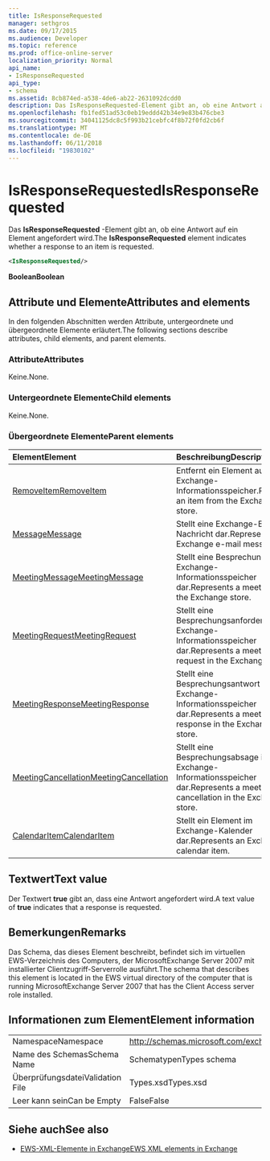 ```yaml
---
title: IsResponseRequested
manager: sethgros
ms.date: 09/17/2015
ms.audience: Developer
ms.topic: reference
ms.prod: office-online-server
localization_priority: Normal
api_name:
- IsResponseRequested
api_type:
- schema
ms.assetid: 8cb874ed-a538-4de6-ab22-2631092dcdd0
description: Das IsResponseRequested-Element gibt an, ob eine Antwort auf ein Element angefordert wird.
ms.openlocfilehash: fb1fed51ad53c0eb19eddd42b34e9e83b476cbe3
ms.sourcegitcommit: 34041125dc8c5f993b21cebfc4f8b72f0fd2cb6f
ms.translationtype: MT
ms.contentlocale: de-DE
ms.lasthandoff: 06/11/2018
ms.locfileid: "19830102"
---
```

# <a name="isresponserequested"></a><span data-ttu-id="30894-103">IsResponseRequested</span><span class="sxs-lookup"><span data-stu-id="30894-103">IsResponseRequested</span></span>

<span data-ttu-id="30894-104">Das **IsResponseRequested** -Element gibt an, ob eine Antwort auf ein Element angefordert wird.</span><span class="sxs-lookup"><span data-stu-id="30894-104">The **IsResponseRequested** element indicates whether a response to an item is requested.</span></span> 
  
```xml
<IsResponseRequested/>
```

 <span data-ttu-id="30894-105">**Boolean**</span><span class="sxs-lookup"><span data-stu-id="30894-105">**Boolean**</span></span>
## <a name="attributes-and-elements"></a><span data-ttu-id="30894-106">Attribute und Elemente</span><span class="sxs-lookup"><span data-stu-id="30894-106">Attributes and elements</span></span>

<span data-ttu-id="30894-107">In den folgenden Abschnitten werden Attribute, untergeordnete und übergeordnete Elemente erläutert.</span><span class="sxs-lookup"><span data-stu-id="30894-107">The following sections describe attributes, child elements, and parent elements.</span></span>
  
### <a name="attributes"></a><span data-ttu-id="30894-108">Attribute</span><span class="sxs-lookup"><span data-stu-id="30894-108">Attributes</span></span>

<span data-ttu-id="30894-109">Keine.</span><span class="sxs-lookup"><span data-stu-id="30894-109">None.</span></span>
  
### <a name="child-elements"></a><span data-ttu-id="30894-110">Untergeordnete Elemente</span><span class="sxs-lookup"><span data-stu-id="30894-110">Child elements</span></span>

<span data-ttu-id="30894-111">Keine.</span><span class="sxs-lookup"><span data-stu-id="30894-111">None.</span></span>
  
### <a name="parent-elements"></a><span data-ttu-id="30894-112">Übergeordnete Elemente</span><span class="sxs-lookup"><span data-stu-id="30894-112">Parent elements</span></span>

|<span data-ttu-id="30894-113">**Element**</span><span class="sxs-lookup"><span data-stu-id="30894-113">**Element**</span></span>|<span data-ttu-id="30894-114">**Beschreibung**</span><span class="sxs-lookup"><span data-stu-id="30894-114">**Description**</span></span>|
|:-----|:-----|
|[<span data-ttu-id="30894-115">RemoveItem</span><span class="sxs-lookup"><span data-stu-id="30894-115">RemoveItem</span></span>](removeitem.md) <br/> |<span data-ttu-id="30894-116">Entfernt ein Element aus dem Exchange-Informationsspeicher.</span><span class="sxs-lookup"><span data-stu-id="30894-116">Removes an item from the Exchange store.</span></span>  <br/> |
|[<span data-ttu-id="30894-117">Message</span><span class="sxs-lookup"><span data-stu-id="30894-117">Message</span></span>](message-ex15websvcsotherref.md) <br/> |<span data-ttu-id="30894-118">Stellt eine Exchange-E-Mail-Nachricht dar.</span><span class="sxs-lookup"><span data-stu-id="30894-118">Represents an Exchange e-mail message.</span></span>  <br/> |
|[<span data-ttu-id="30894-119">MeetingMessage</span><span class="sxs-lookup"><span data-stu-id="30894-119">MeetingMessage</span></span>](meetingmessage.md) <br/> |<span data-ttu-id="30894-120">Stellt eine Besprechung im Exchange-Informationsspeicher dar.</span><span class="sxs-lookup"><span data-stu-id="30894-120">Represents a meeting in the Exchange store.</span></span>  <br/> |
|[<span data-ttu-id="30894-121">MeetingRequest</span><span class="sxs-lookup"><span data-stu-id="30894-121">MeetingRequest</span></span>](meetingrequest.md) <br/> |<span data-ttu-id="30894-122">Stellt eine Besprechungsanforderung im Exchange-Informationsspeicher dar.</span><span class="sxs-lookup"><span data-stu-id="30894-122">Represents a meeting request in the Exchange store.</span></span>  <br/> |
|[<span data-ttu-id="30894-123">MeetingResponse</span><span class="sxs-lookup"><span data-stu-id="30894-123">MeetingResponse</span></span>](meetingresponse.md) <br/> |<span data-ttu-id="30894-124">Stellt eine Besprechungsantwort im Exchange-Informationsspeicher dar.</span><span class="sxs-lookup"><span data-stu-id="30894-124">Represents a meeting response in the Exchange store.</span></span>  <br/> |
|[<span data-ttu-id="30894-125">MeetingCancellation</span><span class="sxs-lookup"><span data-stu-id="30894-125">MeetingCancellation</span></span>](meetingcancellation.md) <br/> |<span data-ttu-id="30894-126">Stellt eine Besprechungsabsage im Exchange-Informationsspeicher dar.</span><span class="sxs-lookup"><span data-stu-id="30894-126">Represents a meeting cancellation in the Exchange store.</span></span>  <br/> |
|[<span data-ttu-id="30894-127">CalendarItem</span><span class="sxs-lookup"><span data-stu-id="30894-127">CalendarItem</span></span>](calendaritem.md) <br/> |<span data-ttu-id="30894-128">Stellt ein Element im Exchange-Kalender dar.</span><span class="sxs-lookup"><span data-stu-id="30894-128">Represents an Exchange calendar item.</span></span>  <br/> |
   
## <a name="text-value"></a><span data-ttu-id="30894-129">Textwert</span><span class="sxs-lookup"><span data-stu-id="30894-129">Text value</span></span>

<span data-ttu-id="30894-130">Der Textwert **true** gibt an, dass eine Antwort angefordert wird.</span><span class="sxs-lookup"><span data-stu-id="30894-130">A text value of **true** indicates that a response is requested.</span></span> 
  
## <a name="remarks"></a><span data-ttu-id="30894-131">Bemerkungen</span><span class="sxs-lookup"><span data-stu-id="30894-131">Remarks</span></span>

<span data-ttu-id="30894-132">Das Schema, das dieses Element beschreibt, befindet sich im virtuellen EWS-Verzeichnis des Computers, der MicrosoftExchange Server 2007 mit installierter Clientzugriff-Serverrolle ausführt.</span><span class="sxs-lookup"><span data-stu-id="30894-132">The schema that describes this element is located in the EWS virtual directory of the computer that is running MicrosoftExchange Server 2007 that has the Client Access server role installed.</span></span>
  
## <a name="element-information"></a><span data-ttu-id="30894-133">Informationen zum Element</span><span class="sxs-lookup"><span data-stu-id="30894-133">Element information</span></span>

|||
|:-----|:-----|
|<span data-ttu-id="30894-134">Namespace</span><span class="sxs-lookup"><span data-stu-id="30894-134">Namespace</span></span>  <br/> |http://schemas.microsoft.com/exchange/services/2006/types  <br/> |
|<span data-ttu-id="30894-135">Name des Schemas</span><span class="sxs-lookup"><span data-stu-id="30894-135">Schema Name</span></span>  <br/> |<span data-ttu-id="30894-136">Schematypen</span><span class="sxs-lookup"><span data-stu-id="30894-136">Types schema</span></span>  <br/> |
|<span data-ttu-id="30894-137">Überprüfungsdatei</span><span class="sxs-lookup"><span data-stu-id="30894-137">Validation File</span></span>  <br/> |<span data-ttu-id="30894-138">Types.xsd</span><span class="sxs-lookup"><span data-stu-id="30894-138">Types.xsd</span></span>  <br/> |
|<span data-ttu-id="30894-139">Leer kann sein</span><span class="sxs-lookup"><span data-stu-id="30894-139">Can be Empty</span></span>  <br/> |<span data-ttu-id="30894-140">False</span><span class="sxs-lookup"><span data-stu-id="30894-140">False</span></span>  <br/> |
   
## <a name="see-also"></a><span data-ttu-id="30894-141">Siehe auch</span><span class="sxs-lookup"><span data-stu-id="30894-141">See also</span></span>



- [<span data-ttu-id="30894-142">EWS-XML-Elemente in Exchange</span><span class="sxs-lookup"><span data-stu-id="30894-142">EWS XML elements in Exchange</span></span>](ews-xml-elements-in-exchange.md)

